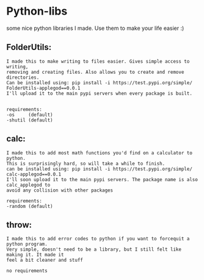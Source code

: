 # Python-libs
some nice python libraries I made. Use them to make your life easier :)

## FolderUtils:
    I made this to make writing to files easier. Gives simple access to writing,
    removing and creating files. Also allows you to create and remove directories.
    Can be installed using: pip install -i https://test.pypi.org/simple/ FolderUtils-applegod==0.0.1
    I'll upload it to the main pypi servers when every package is built.


    requirements:  
    -os     (default)
    -shutil (default)

## calc:
    I made this to add most math functions you'd find on a calculator to python.
    This is surprisingly hard, so will take a while to finish.
    can be installed using: pip install -i https://test.pypi.org/simple/ calc-applegod==0.0.1
    I'll soon upload it to the main pypi servers. The package name is also calc_applegod to
    avoid any collision with other packages

    requirements:
    -random (default)


## throw:
    I made this to add error codes to python if you want to forcequit a python program.
    Very simple, doesn't need to be a library, but I still felt like making it. It made it
    feel a bit cleaner and stuff

    no requirements

